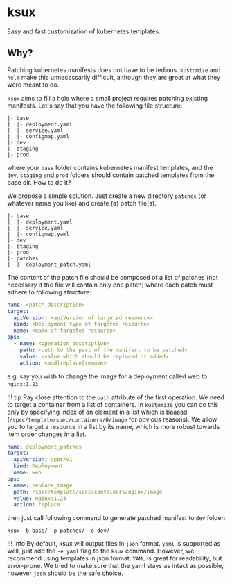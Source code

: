 # ksux

Easy and fast customization of kubernetes templates.

## Why?
Patching kubernetes manifests does not have to be tedious. `kustomize` and `helm` make this unnecessarily difficult, although they are great at what they were meant to do.

`ksux` aims to fill a hole where a small project requires patching existing manifests. Let's say that you have the following file structure:

```text
|- base
|  |- deployment.yaml
|  |- service.yaml
|  |- configmap.yaml
|- dev
|- staging
|- prod
```

where your `base` folder contains kubernetes manifest templates, and the `dev`, `staging` and `prod` folders should contain patched templates from the base dir. How to do it?

We propose a simple solution. Just create a new directory `patches` (or whatever name you like) and create (a) patch file(s).

```text
|- base
|  |- deployment.yaml
|  |- service.yaml
|  |- configmap.yaml
|- dev
|- staging
|- prod
|- patches
|- |- deployment_patch.yaml
```

The content of the patch file should be composed of a list of patches (not necessary if the file will contain only one patch) where each patch must adhere to following structure:

```yaml
name: <patch_description>
target:
  apiVersion: <apiVersion of targeted resource>
  kind: <Deployment type of targeted resource>
  name: <name of targeted resource>
ops:
  - name: <operation description>
    path: <path to the part of the manifest to be patched>
    value: <value which should be replaced or added>
    action: <add|replace|remove>
```

e.g. say you wish to change the image for a deployment called web to `nginx:1.23`:

!!! tip
    Pay close attention to the `path` attribute of the first operation. We need to target a container from a list of containers. In `kustomize` you can do this only by specifying index of an element in a list which is baaaad (`/spec/template/spec/containers/0/image` for obvious reasons). We allow you to target a resource in a list by its name, which is more robust towards item order changes in a list.

```yaml
name: deployment_patches
target:
  apiVersion: apps/v1
  kind: Deployment
  name: web
ops:
- name: replace_image
  path: /spec/template/spec/containers/nginx/image
  value: nginx:1.23
  action: replace
```

then just call following command to generate patched manifest to `dev` folder:

```shell
ksux -b base/ -p patches/ -o dev/
```

!!! info
    By default, ksux will output files in `json` format. `yaml` is supported as well, just add the `-e yaml` flag to the `ksux` command.
    However, we recommend using templates in json format. `YAML` is great for readability, but error-prone. We tried to make sure that the yaml stays as intact as possible, however `json` should be the safe choice.
